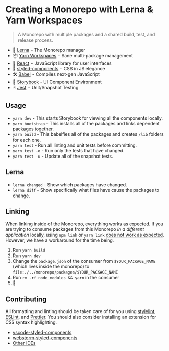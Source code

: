 # Creating a Monorepo with Lerna & Yarn Workspaces

> A Monorepo with multiple packages and a shared build, test, and release process.

-   🐉 [Lerna](https://lernajs.io/)  - The Monorepo manager
-   📦 [Yarn Workspaces](https://yarnpkg.com/lang/en/docs/workspaces/)  -  Sane multi-package management
-   🚀 [React](https://reactjs.org/)  -  JavaScript library for user interfaces
-   💅 [styled-components](https://www.styled-components.com/)  -  CSS in JS elegance
-   🛠 [Babel](https://babeljs.io/)  -  Compiles next-gen JavaScript
-   📖 [Storybook](https://storybook.js.org/) - UI Component Environment
-   🃏 [Jest](https://jestjs.io/)  -  Unit/Snapshot Testing

## Usage

-   `yarn dev` - This starts Storybook for viewing all the components locally.
-   `yarn bootstrap` - This installs all of the packages and links dependent packages together.
-   `yarn build` - This babelfies all of the packages and creates `/lib` folders for each one.
-   `yarn test` - Run all linting and unit tests before committing.
-   `yarn test -o` - Run only the tests that have changed.
-   `yarn test -u` - Update all of the snapshot tests.

## Lerna

-   `lerna changed` - Show which packages have changed.
-   `lerna diff` - Show specifically what files have cause the packages to change.

## Linking

When linking inside of the Monorepo, everything works as expected. If you are trying to consume packages from this Monorepo _in a different application_ locally, using `npm link` or `yarn link` [does not work as expected](https://github.com/yarnpkg/yarn/issues/5538). However, we have a workaround for the time being.

1. Run `yarn build`
1. Run `yarn dev`
1. Change the `package.json` of the consumer from `$YOUR_PACKAGE_NAME` (which lives inside the monorepo) to `file:./../monorepo/packages/$YOUR_PACKAGE_NAME`
1. Run `rm -rf node_modules && yarn` in the consumer
1. 🎉

## Contributing

All formatting and linting should be taken care of for you using [stylelint](https://github.com/stylelint/stylelint), [ESLint](https://eslint.org/), and [Prettier](https://prettier.io/). You should also consider installing an extension for CSS syntax highlighting.

-   [vscode-styled-components](https://marketplace.visualstudio.com/items?itemName=jpoissonnier.vscode-styled-components)
-   [webstorm-styled-components](https://github.com/styled-components/webstorm-styled-components)
-   [Other IDEs](https://www.styled-components.com/docs/tooling#syntax-highlighting)

